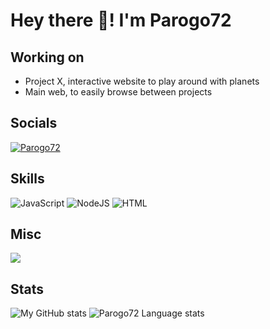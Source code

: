 # Hey there 👋! I'm Parogo72
  
## Working on

- Project X, interactive website to play around with planets
- Main web, to easily browse between projects

## Socials
<p align="left">
  <a href="https://discord.com/users/424883862674604042" target="_blank"><img alt="Parogo72" src="https://img.shields.io/badge/-Account-4e5d94?style=for-the-badge&logo=Discord&logoColor=white"></a>
</p>

## Skills
![JavaScript](https://img.shields.io/badge/-JavaScript-%23F7DF1C?style=for-the-badge&logo=javascript&logoColor=000000&labelColor=%23F7DF1C&color=%23FFCE5A)
![NodeJS](https://img.shields.io/badge/node.js-6DA55F?style=for-the-badge&logo=node.js&logoColor=white)
​![​HTML​](https://img.shields.io/badge/-HTML-%23F7DF1C?style=for-the-badge&logo=html&logoColor=000000&labelColor=%23F7DF1C&color=%23FFCE5A)

## Misc
![](https://komarev.com/ghpvc/?username=Parogo72)

## Stats
![My GitHub stats](https://github-readme-stats.vercel.app/api?username=Parogo72&show_icons=true&theme=tokyonight&line_height=27&hide_rank=false&border_radius=10&line_height=28&hide_border=true&count_private=true&text_color=a3a3a3)
![Parogo72 Language stats](https://github-readme-stats.vercel.app/api/top-langs/?username=Parogo72&theme=tokyonight&hide_rank=false&border_radius=10&line_height=28&hide_border=true&text_color=a3a3a3)
